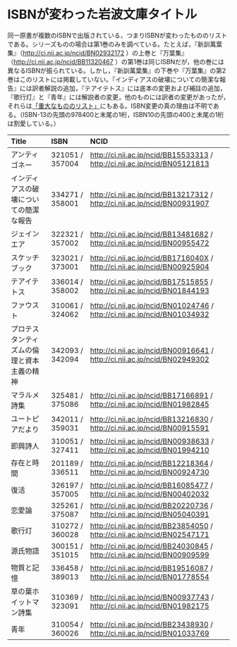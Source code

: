 # ISBNが変わった岩波文庫タイトル
同一原書が複数のISBNで出版されている，つまりISBNが変わったもののリストである。シリーズものの場合は第1巻のみを調べている。たとえば，『新訓萬葉集』（http://ci.nii.ac.jp/ncid/BN02932172 ）の上巻と『万葉集』（http://ci.nii.ac.jp/ncid/BB11320467 ）の第1巻は同じISBNだが，他の巻には異なるISBNが振られている。しかし，『新訓萬葉集』の下巻や『万葉集』の第2巻はこのリストには掲載していない。『インディアスの破壊についての簡潔な報告』には訳者解説の追加，『テアイテトス』には底本の変更および補註の追加，『歌行灯』と『青年』には解説者の変更，他のものには訳者の変更があったが，それらは[「重大なもののリスト」](https://github.com/taroyabuki/iwanamibunko/blob/master/isbnWithNicds2.md)にもある。ISBN変更の真の理由は不明である。（ISBN-13の先頭の978400と末尾の1桁，ISBN10の先頭の400と末尾の1桁は割愛している。）

|Title|ISBN|NCID|
|:----|:---|:---|
|アンティゴネー|321051 / 357004|http://ci.nii.ac.jp/ncid/BB15533313 / http://ci.nii.ac.jp/ncid/BN05121813|
|インディアスの破壊についての簡潔な報告|334271 / 358001|http://ci.nii.ac.jp/ncid/BB13217312 / http://ci.nii.ac.jp/ncid/BN00931907|
|ジェインエア|322321 / 357002|http://ci.nii.ac.jp/ncid/BB13481682 / http://ci.nii.ac.jp/ncid/BN00955472|
|スケッチブック|323021 / 373001|http://ci.nii.ac.jp/ncid/BB1716040X / http://ci.nii.ac.jp/ncid/BN00925904|
|テアイテトス|336014 / 358002|http://ci.nii.ac.jp/ncid/BB17515855 / http://ci.nii.ac.jp/ncid/BN01844193|
|ファウスト|310061 / 324062|http://ci.nii.ac.jp/ncid/BN01024746 / http://ci.nii.ac.jp/ncid/BN01034932|
|プロテスタンティズムの倫理と資本主義の精神|342093 / 342094|http://ci.nii.ac.jp/ncid/BN00916641 / http://ci.nii.ac.jp/ncid/BN02949302|
|マラルメ詩集|325481 / 375086|http://ci.nii.ac.jp/ncid/BB17166891 / http://ci.nii.ac.jp/ncid/BN01982845|
|ユートピアだより|342011 / 359031|http://ci.nii.ac.jp/ncid/BB13216830 / http://ci.nii.ac.jp/ncid/BN00915591|
|即興詩人|310051 / 327411|http://ci.nii.ac.jp/ncid/BN00938633 / http://ci.nii.ac.jp/ncid/BN01994210|
|存在と時間|201189 / 336511|http://ci.nii.ac.jp/ncid/BB12218364 / http://ci.nii.ac.jp/ncid/BN00924730|
|復活|326197 / 357005|http://ci.nii.ac.jp/ncid/BB16085477 / http://ci.nii.ac.jp/ncid/BN00402032|
|恋愛論|325261 / 375087|http://ci.nii.ac.jp/ncid/BB20220736 / http://ci.nii.ac.jp/ncid/BN05040391|
|歌行灯|310272 / 360028|http://ci.nii.ac.jp/ncid/BB23854050 / http://ci.nii.ac.jp/ncid/BN02547171|
|源氏物語|300151 / 351015|http://ci.nii.ac.jp/ncid/BB24030845 / http://ci.nii.ac.jp/ncid/BN00909599|
|物質と記憶|336458 / 389013|http://ci.nii.ac.jp/ncid/BB19516087 / http://ci.nii.ac.jp/ncid/BN01778554|
|草の葉ホイットマン詩集|310369 / 323091|http://ci.nii.ac.jp/ncid/BN00937743 / http://ci.nii.ac.jp/ncid/BN01982175|
|青年|310054 / 360026|http://ci.nii.ac.jp/ncid/BB23438930 / http://ci.nii.ac.jp/ncid/BN01033769|
